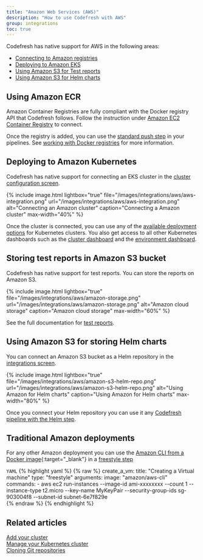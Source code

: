 ```yaml
---
title: "Amazon Web Services (AWS)"
description: "How to use Codefresh with AWS"
group: integrations
toc: true
---
```


Codefresh has native support for AWS in the following areas:

- [Connecting to Amazon registries]({{site.baseurl}}/docs/integrations/docker-registries/amazon-ec2-container-registry/)
- [Deploying to Amazon EKS]({{site.baseurl}}/docs/integrations/kubernetes/#adding-eks-cluster)
- [Using Amazon S3 for Test reports]({{site.baseurl}}/docs/testing/test-reports/#connecting-an-s3-bucket)
- [Using Amazon S3 for Helm charts]({{site.baseurl}}/docs/deployments/helm/add-helm-repository/#private-repository---s3)


## Using Amazon ECR

Amazon Container Registries are fully compliant with the Docker registry API that Codefresh follows. Follow the instruction under [Amazon EC2 Container Registry]({{site.baseurl}}/docs/integrations/docker-registries/amazon-ec2-container-registry/) to connect.

Once the registry is added, you can use the [standard push step]({{site.baseurl}}/docs/pipelines/steps/push/) in your pipelines. See [working with Docker registries]({{site.baseurl}}/docs/ci-cd-guides/working-with-docker-registries/) for more information.

## Deploying to Amazon Kubernetes

Codefresh has native support for connecting an EKS cluster in the [cluster configuration screen]({{site.baseurl}}/docs/integrations/kubernetes/#connect-a-kubernetes-cluster).

{% 
	include image.html 
	lightbox="true" 
file="/images/integrations/aws/aws-integration.png" 
url="/images/integrations/aws/aws-integration.png" 
alt="Connecting an Amazon cluster" 
caption="Connecting a Amazon cluster" 
max-width="40%" 
%}

Once the cluster is connected, you can use any of the [available deployment options]({{site.baseurl}}/docs/deployments/kubernetes/deployment-options-to-kubernetes/) for Kubernetes clusters. You also get access to all other Kubernetes dashboards such as the [cluster dashboard]({{site.baseurl}}/docs/deployments/kubernetes/manage-kubernetes/) and the [environment dashboard]({{site.baseurl}}/docs/deployments/kubernetes/environment-dashboard/).

## Storing test reports in Amazon S3 bucket

Codefresh has native support for test reports. You can store the reports on Amazon S3.

{% include
image.html
lightbox="true"
file="/images/integrations/aws/amazon-storage.png"
url="/images/integrations/aws/amazon-storage.png"
alt="Amazon cloud storage"
caption="Amazon cloud storage"
max-width="60%"
%}

See the full documentation for [test reports]({{site.baseurl}}/docs/testing/test-reports/).

## Using Amazon S3 for storing Helm charts

You can connect an Amazon S3 bucket as a Helm repository in the [integrations screen]({{site.baseurl}}/docs/deployments/helm/add-helm-repository/).

{% include
image.html
lightbox="true"
file="/images/integrations/aws/amazon-s3-helm-repo.png"
url="/images/integrations/aws/amazon-s3-helm-repo.png"
alt="Using Amazon for Helm charts"
caption="Using Amazon for Helm charts"
max-width="80%"
%}

Once you connect your Helm repository you can use it any [Codefresh pipeline with the Helm step]({{site.baseurl}}/docs/deployments/helm/using-helm-in-codefresh-pipeline/). 


## Traditional Amazon deployments

For any other Amazon deployment you can use the [Amazon CLI from a Docker image](https://hub.docker.com/r/amazon/aws-cli){:target="\_blank"} in a [freestyle step]({{site.baseurl}}/docs/pipelines/steps/freestyle/)

`YAML`
{% highlight yaml %}
{% raw %}
  create_a_vm:
    title: "Creating a Virtual machine"
    type: "freestyle"
    arguments:
      image: "amazon/aws-cli"
      commands:
        - aws ec2 run-instances --image-id ami-xxxxxxxx --count 1 --instance-type t2.micro --key-name MyKeyPair --security-group-ids sg-903004f8 --subnet-id subnet-6e7f829e  
{% endraw %}
{% endhighlight %}


## Related articles
[Add your cluster]({{site.baseurl}}/docs/integrations/kubernetes/#connect-a-kubernetes-cluster)  
[Manage your Kubernetes cluster]({{site.baseurl}}/docs/deployments/kubernetes/manage-kubernetes/)  
[Cloning Git repositories]({{site.baseurl}}/docs/example-catalog/ci-examples/git-checkout/)  

